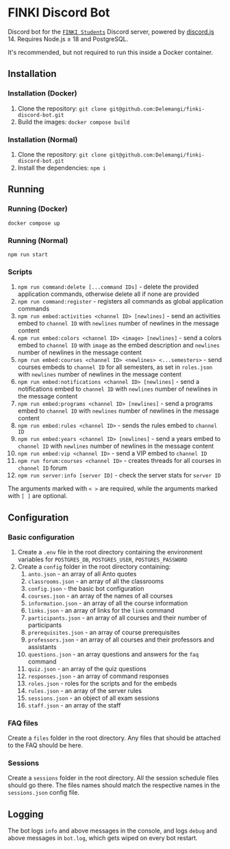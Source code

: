 # FINKI Discord Bot

Discord bot for the [`FINKI Students`](https://discord.gg/finki-studenti-810997107376914444) Discord server, powered by [discord.js](https://github.com/discordjs/discord.js) 14. Requires Node.js ≥ 18 and PostgreSQL.

It's recommended, but not required to run this inside a Docker container.

## Installation

### Installation (Docker)

1. Clone the repository: `git clone git@github.com:Delemangi/finki-discord-bot.git`
2. Build the images: `docker compose build`

### Installation (Normal)

1. Clone the repository: `git clone git@github.com:Delemangi/finki-discord-bot.git`
2. Install the dependencies: `npm i`

## Running

### Running (Docker)

`docker compose up`

### Running (Normal)

`npm run start`

### Scripts

1. `npm run command:delete [...command IDs]` - delete the provided application commands, otherwise delete all if none are provided
2. `npm run command:register` - registers all commands as global application commands
3. `npm run embed:activities <channel ID> [newlines]` - send an activities embed to `channel ID`  with `newlines` number of newlines in the message content
4. `npm run embed:colors <channel ID> <image> [newlines]` - send a colors embed to `channel ID` with `image` as the embed description and `newlines` number of newlines in the message content
5. `npm run embed:courses <channel ID> <newlines> <...semesters>` - send courses embeds to `channel ID` for all semesters, as set in `roles.json` with `newlines` number of newlines in the message content
6. `npm run embed:notifications <channel ID> [newlines]` - send a notifications embed to `channel ID` with `newlines` number of newlines in the message content
7. `npm run embed:programs <channel ID> [newlines]` - send a programs embed to `channel ID` with `newlines` number of newlines in the message content
8. `npm run embed:rules <channel ID>` - sends the rules embed to `channel ID`
9. `npm run embed:years <channel ID> [newlines]` - send a years embed to `channel ID` with `newlines` number of newlines in the message content
10. `npm run embed:vip <channel ID>` - send a VIP embed to `channel ID`
11. `npm run forum:courses <channel ID>` - creates threads for all courses in `channel ID` forum
12. `npm run server:info [server ID]` - check the server stats for `server ID`

The arguments marked with `< >` are required, while the arguments marked with `[ ]` are optional.

## Configuration

### Basic configuration

1. Create a `.env` file in the root directory containing the environment variables for `POSTGRES_DB`, `POSTGRES_USER`, `POSTGRES_PASSWORD`
2. Create a `config` folder in the root directory containing:
    1. `anto.json` - an array of all Anto quotes
    2. `classrooms.json` - an array of all the classrooms
    3. `config.json` - the basic bot configuration
    4. `courses.json` - an array of the names of all courses
    5. `information.json` - an array of all the course information
    6. `links.json` - an array of links for the `link` command
    7. `participants.json` - an array of all courses and their number of participants
    8. `prerequisites.json` - an array of course prerequisites
    9. `professors.json` - an array of all courses and their professors and assistants
    10. `questions.json` - an array questions and answers for the `faq` command
    11. `quiz.json` - an array of the quiz questions
    12. `responses.json` - an array of command responses
    13. `roles.json` - roles for the scripts and for the embeds
    14. `rules.json` - an array of the server rules
    15. `sessions.json` - an object of all exam sessions
    16. `staff.json` - an array of the staff

### FAQ files

Create a `files` folder in the root directory. Any files that should be attached to the FAQ should be here.

### Sessions

Create a `sessions` folder in the root directory. All the session schedule files should go there. The files names should match the respective names in the `sessions.json` config file.

## Logging

The bot logs `info` and above messages in the console, and logs `debug` and above messages in `bot.log`, which gets wiped on every bot restart.
